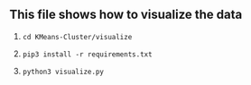 ## This file shows how to visualize the data

1) `cd KMeans-Cluster/visualize`

2) `pip3 install -r requirements.txt `

3) `python3 visualize.py` 
